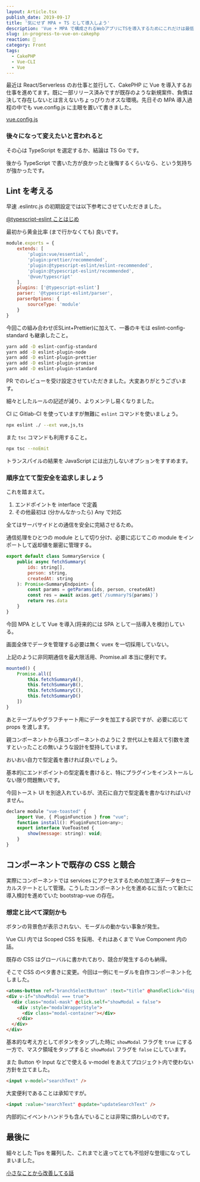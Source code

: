```yaml
---
layout: Article.tsx
publish_date: 2019-09-17
title: '気にせず MPA + TS として導入しよう'
description: 'Vue + MPA で構成されるWebアプリにTSを導入するためにこれだけは最低限守っていることなどを話しました。'
slug: in-progress-to-vue-on-cakephp
reaction: 💪
category: Front
tags:
  - CakePHP
  - Vue-CLI
  - Vue
---
```


最近は React/Serverless のお仕事と並行して、CakePHP に Vue を導入するお仕事を進めてます。既に一部リリース済みですが既存のような新規案件、負債は決して存在しないとは言えないちょっぴりカオスな環境。先日その MPA 導入過程の中でも vue.config.js に主眼を置いて書きました。

<a class="link-preview" href="https://blog.nekohack.me/posts/vue-config-and-more">vue.config.js</a>

### 後々になって変えたいと言われると

その心は TypeScript を選定するか、結論は TS Go です。

後から TypeScript で書いた方が良かったと後悔するくらいなら、という気持ちが強かったです。

## Lint を考える

早速 .eslintrc.js の初期設定では以下参考にさせていただきました。

<a class="link-preview" href="https://teppeis.hatenablog.com/entry/2019/02/typescript-eslint">@typescript-eslint ことはじめ</a>

最初から黄金比率 (まで行かなくても) 良いです。

```js
module.exports = {
    extends: [
        'plugin:vue/essential',
        'plugin:prettier/recommended',
        'plugin:@typescript-eslint/eslint-recommended',
        'plugin:@typescript-eslint/recommended',
        '@vue/typescript'
    ],
    plugins: ['@typescript-eslint']
    parser: '@typescript-eslint/parser',
    parserOptions: {
        sourceType: 'module'
    }
}
```

今回この組み合わせ(ESLint+Prettier)に加えて、一番のキモは eslint-config-standard も継承したこと。

```bash
yarn add -D eslint-config-standard
yarn add -D eslint-plugin-node
yarn add -D eslint-plugin-prettier
yarn add -D eslint-plugin-promise
yarn add -D eslint-plugin-standard
```

PR でのレビューを受け設定させていただきました。大変ありがとうございます。

細々としたルールの記述が減り、よりメンテし易くなりました。

CI に Gitlab-CI を使っていますが無難に `eslint` コマンドを使いましょう。

```bash
npx eslint ./ --ext vue,js,ts
```

また `tsc` コマンドも利用すること。

```bash
npx tsc --noEmit
```

トランスパイルの結果を JavaScript には出力しないオプションをすすめます。

### 順序立てて型安全を追求しましょう

これを踏まえて。

1. エンドポイントを interface で定義
2. その他最初は (分かんなかったら) Any で対応

全てはサーバサイドとの通信を安全に完結させるため。

通信処理をひとつの module として切り分け、必要に応じてこの module をインポートして返却値を厳密に管理する。

```js
export default class SummaryService {
    public async fetchSummary(
        ids: string[],
        person: string,
        createdAt: string
    ): Promise<SummaryEndpoint> {
        const params = getParams(ids, person, createdAt)
        const res = await axios.get(`/summary?${params}`)
        return res.data
    }
}
```

今回 MPA として Vue を導入(将来的には SPA として一括導入を検討)している。

画面全体でデータを管理する必要は無く vuex を一切採用していない。

上記のように非同期通信を最大限活用、Promise.all 本当に便利です。

```js
mounted() {
    Promise.all([
        this.fetchSummaryA(),
        this.fetchSummaryB(),
        this.fetchSummaryC(),
        this.fetchSummaryD()
    ])
}
```

あとテーブルやグラフチャート用にデータを加工する訳ですが、必要に応じて props を渡します。

親コンポーネントから孫コンポーネントのように 2 世代以上を超えて引数を渡すといったことの無いような設計を堅持しています。

おいおい自力で型定義を書ければ良いでしょう。

基本的にエンドポイントの型定義を書けると、特にプラグインをインストールしない限り問題無いです。

今回トースト UI を別途入れているが、流石に自力で型定義を書かなければいけません。

```js
declare module "vue-toasted" {
    import Vue, { PluginFunction } from "vue";
    function install(): PluginFunction<any>;
    export interface VueToasted {
        show(message: string): void;
    }
}
```

## コンポーネントで既存の CSS と競合

実際にコンポーネントでは services にアクセスするための加工済データをローカルステートとして管理。こうしたコンポーネント化を進めるに当たって新たに導入検討を進めていた bootstrap-vue の存在。

### 想定と比べて深刻かも

ボタンの背景色が表示されない、モーダルの動かない事象が発生。

Vue CLI 内では Scoped CSS を採用、それはあくまで Vue Component 内の話。

既存の CSS はグローバルに書かれており、競合が発生するのも納得。

そこで CSS のベタ書きに変更。今回は一例にモーダルを自作コンポーネント化しました。

```html
<atoms-button ref="branchSelectButton" :text="title" @handleClick="displayModal"></atoms-button>
<div v-if="showModal === true">
  <div class="modal-mask" @click.self="showModal = false">
    <div :style="modalWrapperStyle">
      <div class="modal-container"></div>
    </div>
  </div>
</div>
```

基本的な考え方としてボタンをタップした時に `showModal` フラグを `true` にする一方で、マスク領域をタップすると `showModal` フラグを `false` にしています。

また Button や Input などで使える v-model をあえてプロジェクト内で使わない方針を立てました。

```html
<input v-model="searchText" />
```

大変便利であることは承知ですが。

```html
<input :value="searchText" @update="updateSearchText" />
```

内部的にイベントハンドラも含んでいることは非常に煩わしいのです。

## 最後に

細々とした Tips を羅列した、これまでと違ってとても不恰好な登壇になってしまいました。

<a class="link-preview" href="https://slides.com/jiyuujin/20190918#/">小さなことから改善してる話</a>
